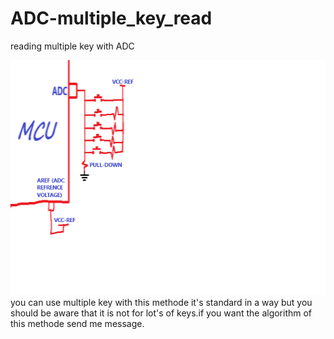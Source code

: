 # ADC-multiple_key_read
reading multiple key with ADC

![jsdf](Documents/SCHEMATIC.png)
you can use multiple key with this methode it's standard in a way but you should be aware that it is not for lot's of keys.if you want the algorithm of this methode send me message.
